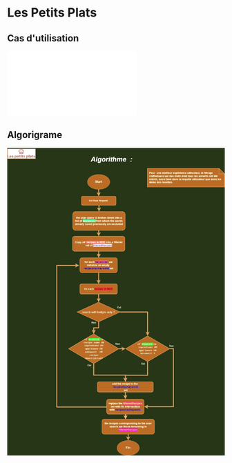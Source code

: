 # Les Petits Plats

## Cas d'utilisation

![Use case](./documents/Cas%2Bd%E2%80%99utilisation.pdf)

## Algorigrame

![Algorigrame](./documents/algorithm.jpg)


